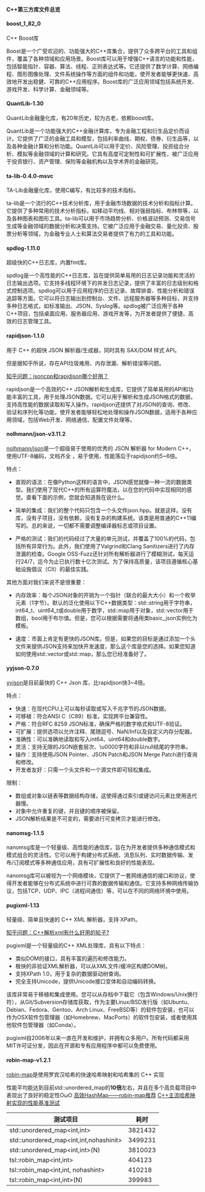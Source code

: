 #### C++第三方库文件总览



#### boost_1_82_0	

C++ Boost库



Boost是一个广受欢迎的、功能强大的C++库集合，提供了众多跨平台的工具和组件，覆盖了各种领域和应用场景。Boost库可以用于增强C++语言的功能和性能，包括智能指针、容器、算法、线程、正则表达式等。它还提供了数学计算、网络编程、图形图像处理、文件系统操作等方面的组件和功能，使开发者能够更快速、高效地开发出稳健、可靠的C++应用程序。Boost库的广泛应用领域包括系统开发、游戏开发、科学计算、金融领域等。



#### QuantLib-1.30	

QuantLib金融量化库，有20年历史，较为古老，依赖boost库。



QuantLib是一个功能强大的C++金融计算库，专为金融工程和衍生品定价而设计。它提供了广泛的金融工具和模型，包括利率曲线、期权、债券、衍生品等，以及各种金融计算和分析功能。QuantLib可以用于定价、风险管理、投资组合分析、模拟等金融领域的计算和研究。它具有高度可定制性和可扩展性，被广泛应用于投资银行、资产管理、保险等金融机构以及学术界的金融研究。



#### ta-lib-0.4.0-msvc	

TA-Lib金融量化库，使用C编写，有比较多的技术指标。



ta-lib是一个流行的C++技术分析库，用于金融市场数据的技术分析和指标计算。它提供了多种常用的技术分析指标，如移动平均线、相对强弱指标、布林带等，以及各种图表和图形工具。ta-lib可以用于市场趋势分析、价格波动预测、交易信号生成等金融领域的数据分析和决策支持。它被广泛应用于金融交易、量化投资、股票分析等领域，为金融专业人士和算法交易者提供了有力的工具和功能。



#### spdlog-1.11.0	

超级快的C++日志库，内置fmt库。



spdlog是一个高性能的C++日志库，旨在提供简单易用的日志记录功能和灵活的日志输出选项。它支持多线程环境下的并发日志记录，提供了丰富的日志级别和格式控制选项。spdlog可以用于应用程序的日志记录、故障排查、性能分析和错误追踪等方面。它可以将日志输出到控制台、文件、远程服务器等多种目标，并支持多种日志格式，如标准输出、JSON、Syslog等。spdlog被广泛应用于各种C++项目，包括桌面应用、服务器应用、游戏开发等，为开发者提供了便捷、高效的日志管理工具。



#### rapidjson-1.1.0	

用于 C++ 的超快 JSON 解析器/生成器，同时具有 SAX/DOM 样式 API。

但是据知乎所说，存在API垃圾难用、内存泄漏、解析错误等问题。

 [知乎问题：jsoncpp和rapidjson哪个好用？](https://www.zhihu.com/question/23654513)



rapidjson是一个高效的C++  JSON解析和生成库，它提供了简单易用的API和功能丰富的工具，用于处理JSON数据。它可以用于解析和生成JSON格式的数据，支持高性能的数据读取和写入操作。rapidjson还提供了对JSON的查询、修改、验证和序列化等功能，使开发者能够轻松地处理和操作JSON数据，适用于各种应用领域，包括Web开发、网络通信、配置文件处理等。



#### nolhmann/json-v3.11.2

[nolhmann/json](https://github.com/nlohmann/json)是一个超级易于使用的优秀的 JSON 解析器 for Modern C++，使用UTF-8编码，文档齐全 ，易于使用，性能落后于rapidjson约5~6倍。

特点：

- 直观的语法：在像Python这样的语言中，JSON感觉就像一种一流的数据类型。我们使用了现代C++的所有运算符魔法，以在您的代码中实现相同的感觉。查看下面的示例，您就会知道我在说什么。

- 简单的集成：我们的整个代码只包含一个头文件json.hpp。就是这样。没有库，没有子项目，没有依赖，没有复杂的构建系统。该类是用普通的C++11编写的。总的来说，一切都不需要调整编译器标志或项目设置。

- 严格的测试：我们的代码经过了大量的单元测试，并覆盖了100%的代码，包括所有异常行为。此外，我们使用了Valgrind和Clang Sanitizers进行了内存泄漏的检查。Google OSS-Fuzz还针对所有解析器进行了模糊测试，每天运行24/7，迄今为止已执行数十亿次测试。为了保持高质量，该项目遵循核心基础设施倡议（CII）的最佳实践。

其他方面对我们来说不是很重要：

- 内存效率：每个JSON对象的开销为一个指针（联合的最大大小）和一个枚举元素（1字节）。默认的泛化使用以下C++数据类型：std::string用于字符串，int64_t、uint64_t或double用于数字，std::map用于对象，std::vector用于数组，bool用于布尔值。但是，您可以根据需要将通用类basic_json实例化为模板。

- 速度：市面上肯定有更快的JSON库。但是，如果您的目标是通过添加一个头文件来提供JSON支持来加快开发速度，那么这个库是您的选择。如果您知道如何使用std::vector或std::map，那么您已经准备好了。



#### yyjson-0.7.0

[yyjson](https://github.com/ibireme/yyjson)是目前最快的 C++ Json 库，比rapidjson快3~4倍。

特点：

- 快速：在现代CPU上可以每秒读取或写入千兆字节的JSON数据。
- 可移植：符合ANSI C（C89）标准，实现跨平台兼容性。
- 严格：符合RFC 8259 JSON标准，确保严格的数字格式和UTF-8验证。
- 可扩展：提供选项以允许注释、尾随逗号、NaN/Inf以及自定义内存分配器。
- 准确性：可以准确地读取和写入int64、uint64和double数字。
- 灵活：支持无限的JSON嵌套层次、\u0000字符和非以null结尾的字符串。
- 操作：支持使用JSON Pointer、JSON Patch和JSON Merge Patch进行查询和修改。
- 开发者友好：只需一个头文件和一个源文件即可轻松集成。

限制：

- 数组或对象以链表等数据结构存储，这使得通过索引或键访问元素比使用迭代器慢。
- 对象中允许重复的键，并且键的顺序被保留。
- JSON解析结果是不可变的，需要进行可变拷贝才能进行修改。



#### nanomsg-1.1.5

nanomsg库是一个轻量级、高性能的通信库，旨在为开发者提供多种通信模式和模式组合的灵活性。它可以用于构建分布式系统、消息队列、实时数据传输、发布/订阅模式等多种通信应用，具有可扩展性和良好的性能表现。



nanomsg库可以被视为一个网络模块，它提供了一套网络通信的接口和协议，使得开发者能够在分布式系统中进行可靠的数据传输和通信。它支持多种网络传输协议，包括TCP、UDP、IPC（进程间通信）等，可以在不同的网络环境中使用。



#### pugixml-1.13

轻量级、简单且快速的 C++ XML 解析器，支持 XPath。

[知乎问题：C++解析xml有什么好用的轮子?](https://www.zhihu.com/question/32046606)



pugixml是一个轻量级的C++ XML处理库，具有以下特点：

- 类似DOM的接口，具有丰富的遍历和修改能力。
- 极快的非验证XML解析器，可以从XML文件/缓冲区构建DOM树。
- 支持XPath 1.0，用于复杂的数据驱动树查询。
- 完全支持Unicode，提供Unicode接口变体和自动编码转换。

该库非常易于移植和集成使用。您可以从存档中下载它（包含Windows/Unix换行符），从Git/Subversion存储库获取，作为主要Linux/BSD发行版（如Ubuntu、Debian、Fedora、Gentoo、Arch Linux、FreeBSD等）的软件包安装，也可以作为OSX软件包管理器（如Homebrew、MacPorts）的软件包安装，或者使用其他软件包管理器（如Conda）。

pugixml自2006年以来一直在开发和维护，并拥有众多用户。所有代码都采用MIT许可证分发，因此在开源和专有应用程序中都可以免费使用。



#### robin-map-v1.2.1

[robin-map](https://github.com/Tessil/robin-map)是使用罗宾汉哈希的快速哈希映射和哈希集的 C++ 实现 

性能平均能达到目前std::unordered_map的**10倍**左右，并且在多个高负载项目中表现出了良好的稳定性OωO [高效HashMap——robin-map推荐](https://www.codfox.com/archives/20220121-1.html)
[C++主流哈希映射实现的性能基准测试](https://tessil.github.io/2016/08/29/benchmark-hopscotch-map.html)

| 测试项目                               | 耗时    |
| -------------------------------------- | ------- |
| std::unordered_map<int,int>            | 3821432 |
| std::unordered_map<int,int,nohashinit> | 3499231 |
| std::unordered_map<int,int>(N)         | 3810023 |
| tsl::robin_map<int,int>                | 404123  |
| tsl::robin_map<int,int, nohashint>     | 410218  |
| tsl::robin_map<int,int>(N)             | 399983  |



